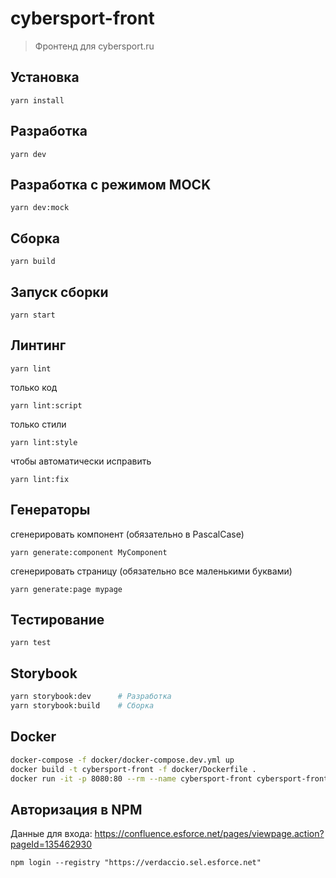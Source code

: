 # cybersport-front
> Фронтенд для cybersport.ru

## Установка
```
yarn install
```

## Разработка
```
yarn dev
```

## Разработка с режимом MOCK
```
yarn dev:mock
```

## Сборка
```
yarn build
```

## Запуск сборки
```
yarn start
```

## Линтинг
```
yarn lint
```

только код
```
yarn lint:script
```

только стили
```
yarn lint:style
```

чтобы автоматически исправить
```
yarn lint:fix
```

## Генераторы
сгенерировать компонент (обязательно в PascalCase)
```
yarn generate:component MyComponent
```

сгенерировать страницу (обязательно все маленькими буквами)
```
yarn generate:page mypage
```

## Тестирование
```
yarn test
```

## Storybook
```sh
yarn storybook:dev      # Разработка
yarn storybook:build    # Сборка
```

## Docker
```sh
docker-compose -f docker/docker-compose.dev.yml up                          # Разработка
docker build -t cybersport-front -f docker/Dockerfile .                     # Сборка образа
docker run -it -p 8080:80 --rm --name cybersport-front cybersport-front     # Запуск образа
```

## Авторизация в NPM
Данные для входа: https://confluence.esforce.net/pages/viewpage.action?pageId=135462930
```
npm login --registry "https://verdaccio.sel.esforce.net"
```
